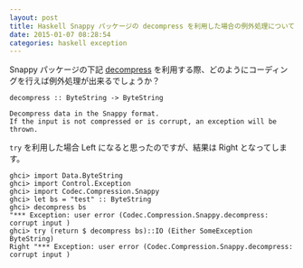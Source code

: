 ```yaml
---
layout: post
title: Haskell Snappy パッケージの decompress を利用した場合の例外処理について
date: 2015-01-07 08:28:54
categories: haskell exception
---
```

<!-- {% raw %} -->
<p>Snappy パッケージの下記 <a href="https://hackage.haskell.org/package/snappy-0.2.0.2/docs/src/Codec-Compression-Snappy-Lazy.html" rel="nofollow">decompress</a> を利用する際、どのようにコーディングを行えば例外処理が出来るでしょうか？</p>

<pre><code>decompress :: ByteString -&gt; ByteString

Decompress data in the Snappy format.
If the input is not compressed or is corrupt, an exception will be thrown.
</code></pre>

<p><code>try</code> を利用した場合 Left になると思ったのですが、結果は Right となってします。</p>

<pre><code>ghci&gt; import Data.ByteString
ghci&gt; import Control.Exception
ghci&gt; import Codec.Compression.Snappy
ghci&gt; let bs = "test" :: ByteString
ghci&gt; decompress bs
"*** Exception: user error (Codec.Compression.Snappy.decompress: corrupt input )
ghci&gt; try (return $ decompress bs)::IO (Either SomeException ByteString)
Right "*** Exception: user error (Codec.Compression.Snappy.decompress: corrupt input )
</code></pre>
<!-- {% endraw %} -->

